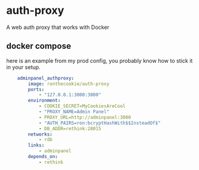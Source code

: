 # auth-proxy
A web auth proxy that works with Docker

## docker compose
here is an example from my prod config, you probably know how to stick it in your setup.
```yaml
    adminpanel_authproxy:
        image: ronthecookie/auth-proxy
        ports:
            - "127.0.0.1:3000:3000"
        environment:
            - COOKIE_SECRET=MyCookiesAreCool
            - "PROXY_NAME=Admin Panel"
            - PROXY_URL=http://adminpanel:3000
            - "AUTH_PAIRS=ron:bcryptHashWith$$InsteadOf$"
            - DB_ADDR=rethink:28015
        networks:
            - rdb
        links: 
            - adminpanel
        depends_on:
            - rethink
```